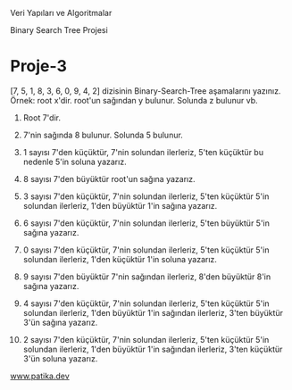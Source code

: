 Veri Yapıları ve Algoritmalar

Binary Search Tree Projesi

# Proje-3

[7, 5, 1, 8, 3, 6, 0, 9, 4, 2] dizisinin Binary-Search-Tree aşamalarını yazınız.
Örnek: root x'dir. root'un sağından y bulunur. Solunda z bulunur vb.

1. Root 7'dir. 

2. 7'nin sağında 8 bulunur. Solunda 5 bulunur.

3. 1 sayısı 7'den küçüktür, 7'nin solundan ilerleriz, 5'ten küçüktür bu nedenle 5'in soluna yazarız.

4. 8 sayısı 7'den büyüktür root'un sağına yazarız.

5. 3 sayısı 7'den küçüktür, 7'nin solundan ilerleriz, 5'ten küçüktür 5'in solundan ilerleriz, 1'den büyüktür 1'in sağına yazarız.

6. 6 sayısı 7'den küçüktür, 7'nin solundan ilerleriz, 5'ten büyüktür 5'in sağına yazarız.

7. 0 sayısı 7'den küçüktür, 7'nin solundan ilerleriz, 5'ten küçüktür 5'in solundan ilerleriz, 1'den küçüktür 1'in soluna yazarız.

8. 9 sayısı 7'den büyüktür 7'nin sağından ilerleriz, 8'den büyüktür 8'in sağına yazarız.

9. 4 sayısı 7'den küçüktür, 7'nin solundan ilerleriz, 5'ten küçüktür 5'in solundan ilerleriz, 1'den büyüktür 1'in sağından ilerleriz, 3'ten büyüktür 3'ün sağına yazarız.

10. 2 sayısı 7'den küçüktür, 7'nin solundan ilerleriz, 5'ten küçüktür 5'in solundan ilerleriz, 1'den büyüktür 1'in sağından ilerleriz, 3'ten küçüktür 3'ün soluna yazarız.

www.patika.dev
